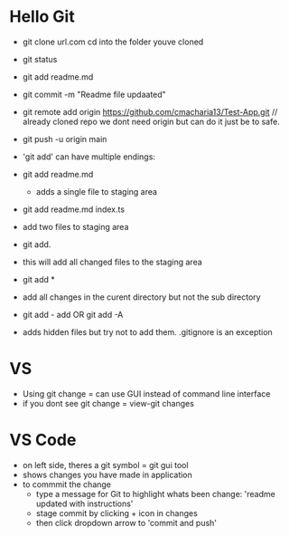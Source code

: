 # Hello Git

* git clone url.com
cd into the folder youve cloned
* git status 
* git add readme.md
* git commit -m "Readme file updaated"
* git remote add origin https://github.com/cmacharia13/Test-App.git // already cloned repo we dont need origin but can do it just be to safe.
* git push -u origin main

* 'git add' can have multiple endings:
 * git add readme.md
   * adds a single file to staging area
 * git add readme.md index.ts
  * add two files to staging area
 * git add.
  * this will add all changed files to the staging area
 * git add *
  * add all changes in the curent  directory but not the sub directory
 * git add - add OR git add -A
  * adds hidden files but try not to add them. .gitignore is an exception

  # VS
  * Using git change = can use GUI instead of command line interface
  * if you dont see git change = view-git changes

  # VS Code
  * on left side, theres a git symbol = git gui tool
  * shows changes you have made in application
 * to commmit the change 
   * type a message for Git to highlight whats been change: 'readme updated with instructions'
   * stage commit by clicking + icon in changes
   * then click dropdown arrow to 'commit and push'
